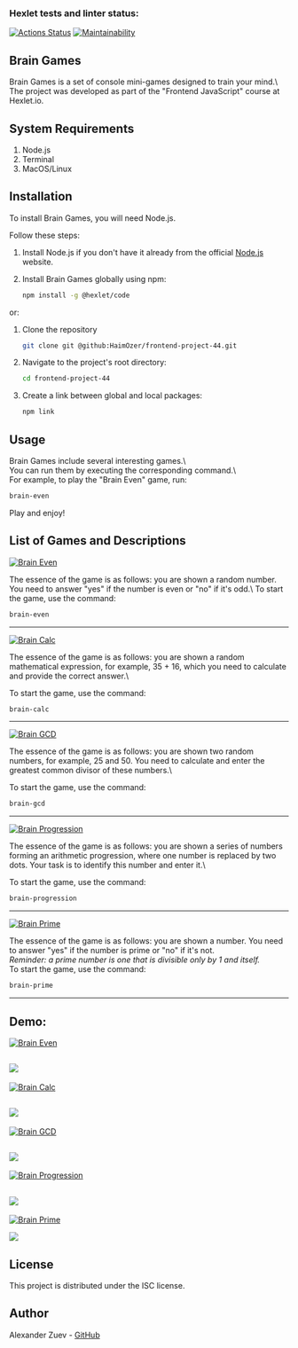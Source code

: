 ### Hexlet tests and linter status:
[![Actions Status](https://github.com/HaimOzer/frontend-project-44/actions/workflows/hexlet-check.yml/badge.svg)](https://github.com/HaimOzer/frontend-project-44/actions)
[![Maintainability](https://api.codeclimate.com/v1/badges/d8826f029a7aba439b5a/maintainability)](https://codeclimate.com/github/HaimOzer/frontend-project-44/maintainability)

## Brain Games
Brain Games is a set of console mini-games designed to train your mind.\  
The project was developed as part of the "Frontend JavaScript" course at Hexlet.io.

## System Requirements

1. Node.js 
2. Terminal
3. MacOS/Linux 

## Installation

To install Brain Games, you will need Node.js.

Follow these steps:

1. Install Node.js if you don't have it already from the official [Node.js](https://nodejs.org/) website.

2. Install Brain Games globally using npm:

   ```bash
   npm install -g @hexlet/code
   ```
 
or:

1. Clone the repository

   ``` bash
   git clone git @github:HaimOzer/frontend-project-44.git
   ```
2. Navigate to the project's root directory:
 
   ``` bash
   cd frontend-project-44
   ```

3. Create a link between global and local packages:

   ``` bash
   npm link
   ```

## Usage

Brain Games include several interesting games.\  
You can run them by executing the corresponding command.\  
For example, to play the "Brain Even" game, run:

```bash
brain-even
```

Play and enjoy!

## List of Games and Descriptions

[![Brain Even](https://img.shields.io/badge/Brain-Even-red?style-for-the-badge&logo=bigbluebutton)](#) 

The essence of the game is as follows: you are shown a random number. You need to answer "yes" if the number is even or "no" if it's odd.\ 
To start the game, use the command:
```bash
brain-even
```
---

[![Brain Calc](https://img.shields.io/badge/Brain-Calc-red?style-for-the-badge&logo=bigbluebutton)](#) 

The essence of the game is as follows: you are shown a random mathematical expression, for example, 35 + 16, which you need to calculate and provide the correct answer.\ 

To start the game, use the command:
```bash
brain-calc
```
---

[![Brain GCD](https://img.shields.io/badge/Brain-GCD-red?style-for-the-badge&logo=bigbluebutton)](#)

The essence of the game is as follows: you are shown two random numbers, for example, 25 and 50. You need to calculate and enter the greatest common divisor of these numbers.\ 

To start the game, use the command:
```bash
brain-gcd
```
---

[![Brain Progression](https://img.shields.io/badge/Brain-Progression-red?style-for-the-badge&logo=bigbluebutton)](#) 

The essence of the game is as follows: you are shown a series of numbers forming an arithmetic progression, where one number is replaced by two dots. Your task is to identify this number and enter it.\ 

To start the game, use the command:
```bash
brain-progression
```
---
[![Brain Prime](https://img.shields.io/badge/Brain-Prime-red?style-for-the-badge&logo=bigbluebutton)](#)

The essence of the game is as follows: you are shown a number. You need to answer "yes" if the number is prime or "no" if it's not.  
_Reminder: a prime number is one that is divisible only by 1 and itself._  
To start the game, use the command:
```bash
brain-prime 
```
---

## Demo:
[![Brain Even](https://img.shields.io/badge/Asciinema-Brain_Even_Game-blue?style=for-the-badge&logo=asciinema)](https://asciinema.org/a/wMkhq9mzHfjQmgpTMTnsgwuqy)


<a href="https://asciinema.org/a/619633" target="_blank"><img src="https://asciinema.org/a/619633.svg" /></a>
---

[![Brain Calc](https://img.shields.io/badge/Asciinema-Brain_Calc_Game-blue?style=for-the-badge&logo=asciinema)](#)


<a href="https://asciinema.org/a/619635" target="_blank"><img src="https://asciinema.org/a/619635.svg" /></a>
---

[![Brain GCD](https://img.shields.io/badge/Asciinema-Brain_GCD_Game-blue?style=for-the-badge&logo=asciinema)](#)


<a href="https://asciinema.org/a/619636" target="_blank"><img src="https://asciinema.org/a/619636.svg" /></a>
---

[![Brain Progression](https://img.shields.io/badge/Asciinema-Brain_Progression-blue?style=for-the-badge&logo=asciinema)](#)


<a href="https://asciinema.org/a/619637" target="_blank"><img src="https://asciinema.org/a/619637.svg" /></a>
---

[![Brain Prime](https://img.shields.io/badge/Asciinema-Brain_Prime_Game-blue?style=for-the-badge&logo=asciinema)](#)


<a href="https://asciinema.org/a/619638" target="_blank"><img src="https://asciinema.org/a/619638.svg" /></a>


## License

This project is distributed under the ISC license.

## Author

Alexander Zuev - [GitHub](https://github.com/HaimOzer)
